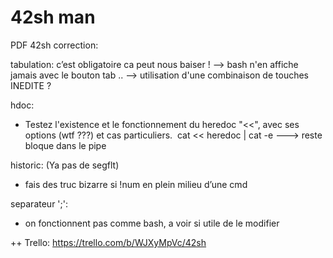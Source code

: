 <h1>42sh man</h1>

PDF 42sh correction:

tabulation: c’est obligatoire ca peut nous baiser !
--> bash n'en affiche jamais avec le bouton tab ..
--> utilisation d'une combinaison de touches INEDITE ?



hdoc: 
- Testez l'existence et le fonctionnement du heredoc "<<", avec ses options (wtf ???)  et cas particuliers. 
cat << heredoc | cat -e ---> reste bloque dans le pipe

historic: (Ya pas de segflt)
- fais des truc bizarre si !num en plein milieu d’une cmd

separateur ';':
- on fonctionnent pas comme bash, a voir si utile de le modifier

++ Trello: https://trello.com/b/WJXyMpVc/42sh
